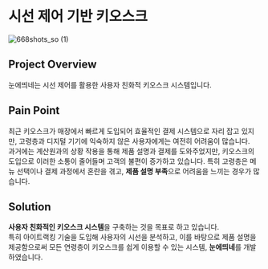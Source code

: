 # 시선 제어 기반 키오스크
![668shots_so (1)](https://github.com/user-attachments/assets/5ccba1bb-3796-41b7-9b0d-c8187427f534)
## Project Overview

눈에띄네는 시선 제어를 활용한 사용자 친화적 키오스크 시스템입니다.
<br/>
## Pain Point

최근 키오스크가 매장에서 빠르게 도입되어 효율적인 결제 시스템으로 자리 잡고 있지만, 고령층과 디지털 기기에 익숙하지 않은 사용자에게는 여전히 어려움이 많습니다. 
<br/>
과거에는 계산원과의 상황 작용을 통해 제품 설명과 결제를 도와주었지만, 키오스크의 도입으로 이러한 소통이 줄어들며 고객의 불편이 증가하고 있습니다. 특히 고령층은 메뉴 선택이나 결제 과정에서 혼란을 겪고, **제품 설명 부족**으로 어려움을 느끼는 경우가 많습니다. 
<br/>
##  Solution

**사용자 친화적인 키오스크 시스템**을 구축하는 것을 목표로 하고 있습니다. 
<br/>
특히 아이트랙킹 기술을 도입해 사용자의 시선을 분석하고, 이를 바탕으로 제품 설명을 제공함으로써 모든 연령층이 키오스크를 쉽게 이용할 수 있는 시스템, **눈에띄네**를 개발하였습니다.

